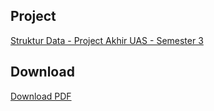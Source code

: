 ## Project
[Struktur Data - Project Akhir UAS - Semester 3](https://nuevoquerto.github.io/project.html)

## Download
[Download PDF](https://drive.google.com/file/d/1t8uga5hNmTc63V6dcTmpub-_dpClcBqY/view?usp=sharing)
